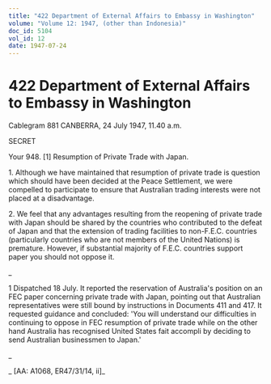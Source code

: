 ```yaml
---
title: "422 Department of External Affairs to Embassy in Washington"
volume: "Volume 12: 1947, (other than Indonesia)"
doc_id: 5104
vol_id: 12
date: 1947-07-24
---
```


# 422 Department of External Affairs to Embassy in Washington

Cablegram 881 CANBERRA, 24 July 1947, 11.40 a.m.

SECRET

Your 948. [1] Resumption of Private Trade with Japan.

1\. Although we have maintained that resumption of private trade is question which should have been decided at the Peace Settlement, we were compelled to participate to ensure that Australian trading interests were not placed at a disadvantage.

2\. We feel that any advantages resulting from the reopening of private trade with Japan should be shared by the countries who contributed to the defeat of Japan and that the extension of trading facilities to non-F.E.C. countries (particularly countries who are not members of the United Nations) is premature. However, if substantial majority of F.E.C. countries support paper you should not oppose it.

_

1 Dispatched 18 July. It reported the reservation of Australia's position on an FEC paper concerning private trade with Japan, pointing out that Australian representatives were still bound by instructions in Documents 411 and 417. It requested guidance and concluded: 'You will understand our difficulties in continuing to oppose in FEC resumption of private trade while on the other hand Australia has recognised United States fait accompli by deciding to send Australian businessmen to Japan.'

_

_ [AA: A1068, ER47/31/14, ii]_
